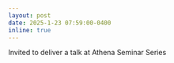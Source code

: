 ```yaml
---
layout: post
date: 2025-1-23 07:59:00-0400
inline: true
---
```

Invited to deliver a talk at Athena Seminar Series
